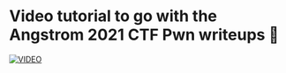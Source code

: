 # Video tutorial to go with the Angstrom 2021 CTF Pwn writeups 💜

[![VIDEO](https://img.youtube.com/vi/2pqG6opzrug/0.jpg)](https://youtu.be/2pqG6opzrug "Angstrom 2021: Pwn")

